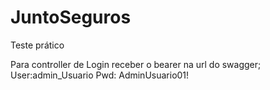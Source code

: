 # JuntoSeguros

Teste prático

Para controller de Login receber o bearer na url do swagger;
User:admin_Usuario
Pwd: AdminUsuario01!
